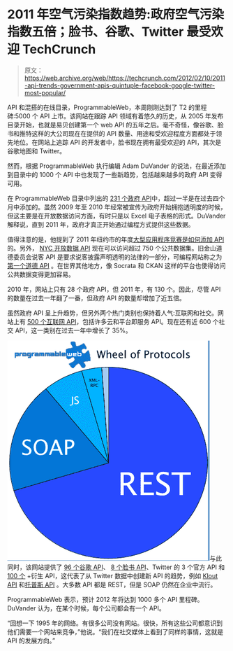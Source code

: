 # 2011 年空气污染指数趋势:政府空气污染指数五倍；脸书、谷歌、Twitter 最受欢迎 TechCrunch

> 原文：<https://web.archive.org/web/https://techcrunch.com/2012/02/10/2011-api-trends-government-apis-quintuple-facebook-google-twitter-most-popular/>

API 和混搭的在线目录，ProgrammableWeb，本周刚刚达到了 T2 的里程碑:5000 个 API 上市。该网站在跟踪 API 领域有着悠久的历史，从 2005 年发布目录开始，也就是易贝创建第一个 web API 的五年之后。毫不奇怪，像谷歌、脸书和推特这样的大公司现在在提供的 API 数量、用途和受欢迎程度方面都处于领先地位。在网站上追踪 API 的开发者中，脸书现在拥有最受欢迎的 API，其次是谷歌地图和 Twitter。

然而，根据 ProgrammableWeb 执行编辑 Adam DuVander 的说法，在最近添加到目录中的 1000 个 API 中也发现了一些新趋势，包括越来越多的政府 API 变得可用。

在 ProgrammableWeb 目录中列出的 [231 个政府 API](https://web.archive.org/web/20221007120329/http://www.programmableweb.com/apitag/government)中，超过一半是在过去四个月中添加的。虽然 2009 年至 2010 年经常被宣传为政府开始拥抱透明度的时候，但这主要是在开放数据访问方面，有时只是以 Excel 电子表格的形式。DuVander 解释说，直到 2011 年，政府才真正开始通过编程方式提供这些数据。

值得注意的是，他提到了 2011 年纽约市的年度[大型应用程序竞赛是如何添加 API](https://web.archive.org/web/20221007120329/http://blog.programmableweb.com/2011/10/17/new-york-city-gets-an-api-for-big-apps-contest/) 的。另外， [NYC 开放数据 API](https://web.archive.org/web/20221007120329/http://www.programmableweb.com/api/nyc-open-data) 现在可以访问超过 750 个公共数据集。旧金山道德委员会说客 API 是要求说客披露声明透明的法律的一部分，可编程网站称之为[第一个道德 API](https://web.archive.org/web/20221007120329/http://blog.programmableweb.com/2012/01/23/today-in-apis-picnik-replacement-ethics-api-and-11-new-apis/) 。在世界其他地方，像 Socrata 和 CKAN 这样的平台也使得访问公共数据变得更加容易。

2010 年，网站上只有 28 个政府 API，但 2011 年，有 130 个。因此，尽管 API 的数量在过去一年翻了一番，但政府 API 的数量却增加了近五倍。

虽然政府 API 呈上升趋势，但另外两个热门类别也保持着人气:互联网和社交。网站上有 [500 个互联网 API](https://web.archive.org/web/20221007120329/http://www.programmableweb.com/apitag/internet)，包括许多云和平台即服务 API。现在还有近 600 个社交 API，这一类别在过去一年中增长了 35%。

![](img/06034f39199b8c8a03b642d1e0c18eec.png "5k-protocols")与此同时，该网站提供了 [96 个谷歌 API](https://web.archive.org/web/20221007120329/http://www.programmableweb.com/apis/directory/1?company=Google)、 [8 个脸书 API](https://web.archive.org/web/20221007120329/http://www.programmableweb.com/apis/directory/1?company=Facebook)、Twitter 的 3 个官方 API 和 [100 个](https://web.archive.org/web/20221007120329/http://www.programmableweb.com/apitag/twitter) +衍生 API，这代表了从 Twitter 数据中创建新 API 的趋势，例如 [Klout API](https://web.archive.org/web/20221007120329/http://www.programmableweb.com/api/klout) 和[托普斯 API](https://web.archive.org/web/20221007120329/http://www.programmableweb.com/api/topsy) 。大多数 API 都是 REST，但是 SOAP 仍然在企业中流行。

ProgrammableWeb 表示，预计 2012 年将达到 1000 多个 API 里程碑。DuVander 认为，在某个时候，每个公司都会有一个 API。

“回想一下 1995 年的网络。有很多公司没有网站。很快，所有这些公司都意识到他们需要一个网站来竞争，”他说。“我们在社交媒体上看到了同样的事情，这就是 API 的发展方向。”